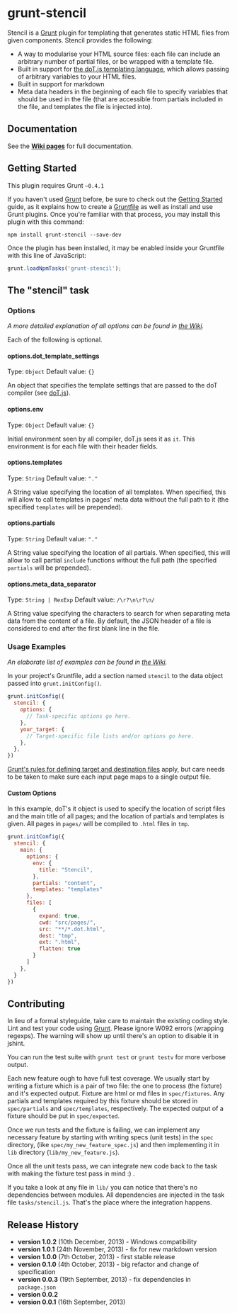 # grunt-stencil

Stencil is a [Grunt](http://gruntjs.com/) plugin for templating that generates static HTML files from given components. Stencil provides the following:

- A way to modularise your HTML source files: each file can include an arbitrary number of partial files, or be wrapped with a template file.
- Built in support for [the doT.js templating language](http://olado.github.io/doT/index.html), which allows passing of arbitrary variables to your HTML files.
- Built in support for markdown
- Meta data headers in the beginning of each file to specify variables that should be used in the file (that are accessible from partials included in the file, and templates the file is injected into).

## Documentation

See the __[Wiki pages](https://github.com/cambridge-healthcare/grunt-stencil/wiki)__ for full documentation.

## Getting Started
This plugin requires Grunt `~0.4.1`

If you haven't used [Grunt](http://gruntjs.com/) before, be sure to check out the [Getting Started](http://gruntjs.com/getting-started) guide, as it explains how to create a [Gruntfile](http://gruntjs.com/sample-gruntfile) as well as install and use Grunt plugins. Once you're familiar with that process, you may install this plugin with this command:

```shell
npm install grunt-stencil --save-dev
```

Once the plugin has been installed, it may be enabled inside your Gruntfile with this line of JavaScript:

```js
grunt.loadNpmTasks('grunt-stencil');
```

## The "stencil" task

### Options

*A more detailed explanation of all options can be found in [the Wiki](https://github.com/cambridge-healthcare/grunt-stencil/wiki/Options).*

Each of the following is optional.

#### options.dot_template_settings
Type: `Object`
Default value: `{}`

An object that specifies the template settings that are passed to the doT compiler (see [doT.js](http://olado.github.io/doT/index.html)).

#### options.env
Type: `Object`
Default value: `{}`

Initial environment seen by all compiler, doT.js sees it as `it`. This environment is for each file with their header fields.

#### options.templates
Type: `String`
Default value: `"."`

A String value specifying the location of all templates. When specified, this will allow to call templates in pages' meta data without the full path to it (the specified `templates` will be prepended).

#### options.partials
Type: `String`
Default value: `"."`

A String value specifying the location of all partials. When specified, this will allow to call partial `include` functions without the full path (the specified `partials` will be prepended).

#### options.meta_data_separator
Type: `String | RexExp`
Default value: `/\r?\n\r?\n/`

A String value specifying the characters to search for when separating meta data from the content of a file. By default, the JSON header of a file is considered to end after the first blank line in the file.

### Usage Examples

*An elaborate list of examples can be found in [the Wiki](https://github.com/cambridge-healthcare/grunt-stencil/wiki/Examples).*

In your project's Gruntfile, add a section named `stencil` to the data object passed into `grunt.initConfig()`.

```js
grunt.initConfig({
  stencil: {
    options: {
      // Task-specific options go here.
    },
    your_target: {
      // Target-specific file lists and/or options go here.
    },
  },
})
```

[Grunt's rules for defining target and destination files](https://github.com/gruntjs/grunt/wiki/Configuring-tasks#files) apply, but care needs to be taken to make sure each input page maps to a single output file.

#### Custom Options

In this example, doT's it object is used to specify the location of script files and the main title of all pages; and the location of partials and templates is given. All pages in `pages/` will be compiled to `.html` files in `tmp`.

```js
grunt.initConfig({
  stencil: {
    main: {
      options: {
        env: {
          title: "Stencil",
        },
        partials: "content",
        templates: "templates"
      },
      files: [
        {
          expand: true,
          cwd: "src/pages/",
          src: "**/*.dot.html",
          dest: "tmp",
          ext: ".html",
          flatten: true
        }
      ]
    },
  }
})
```

## Contributing

In lieu of a formal styleguide, take care to maintain the existing coding style. Lint and test your code using [Grunt](http://gruntjs.com/). Please ignore W092 errors (wrapping regexps). The warning will show up until there's an option to disable it in jshint.

You can run the test suite with `grunt test` or `grunt testv` for more verbose output.

Each new feature ough to have full test coverage. We usually start by writing a fixture which is a pair of two file: the one to process (the fixture) and it's expected output.
Fixture are html or md files in `spec/fixtures`. Any partials and templates required by this fixture should be stored in `spec/partials` and `spec/templates`, respectively. The expected output of a fixture should be put in `spec/expected`.

Once we run tests and the fixture is failing, we can implement any necessary feature by starting with writing specs (unit tests) in the `spec` directory, (like `spec/my_new_feature_spec.js`) and then implementing it in `lib` directory (`lib/my_new_feature.js`).

Once all the unit tests pass, we can integrate new code back to the task with making the fixture test pass in mind :) .

If you take a look at any file in `lib/` you can notice that there's no dependencies between modules. All dependencies are injected in the task file `tasks/stencil.js`. That's the place where the integration happens.

## Release History

- __version 1.0.2__ (10th December, 2013) - Windows compatibility
- __version 1.0.1__ (24th November, 2013) - fix for new markdown version
- __version 1.0.0__ (7th October, 2013) - first stable release
- __version 0.1.0__ (4th October, 2013) - big refactor and change of specification
- __version 0.0.3__ (19th September, 2013) - fix dependencies in `package.json`
- __version 0.0.2__
- __version 0.0.1__ (16th September, 2013)
